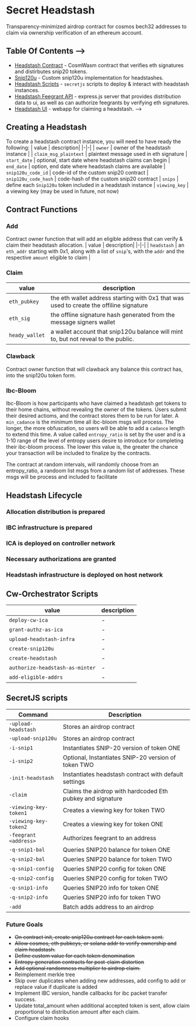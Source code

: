 #  Secret Headstash

Transparency-minimized airdrop contract for cosmos bech32 addresses to claim via ownership verification of an ethereum account.

## Table Of Contents -->

- [Headstash Contract](./contract/headstash/) - CosmWasm contract that verifies eth signatures and distirbutes snip20 tokens.
- [Snip120u](./contract/snip120u/) - Custom snip120u implementation for headstashes.
- [Headstash Scripts](./tools/headstash/README.md) - `secretjs` scripts to deploy & interact with headstash instances.
- [Headstash Feegrant API](https://github.com/hard-nett/community-dashboard/tree/no-merkle/caching-api) - express.js server that provides distribution data to ui, as well as can authorize feegrants by verifying eth signatures.
- [Headstash UI](https://github.com/hard-nett/community-dashboard/tree/no-merkle) - webapp for claiming a headstash.  -->


## Creating a Headstash 
To create a headstash contract instance, you will need to have ready the following:
| value | description| 
|-|-|
| `owner` | owner of the headstash instance |
| `claim_msg_plaintext` | plaintext message used in eth signature
| `start_date` | optional, start date where headstash claims can begin
| `end_date` | option, end date where headstash claims are available
| `snip120u_code_id` | code-id of the custom snip20 contract
| `snip120u_code_hash` | code-hash of the custom snip20 contract
| `snips` | define each  `Snip120u` token included in a headstash instance
| `viewing_key` | a viewing key (may be used in future, not now)


## Contract Functions

### Add
Contract owner function that will add an eligible address that can verify & claim their headstash allocation.
| value | description| 
|-|-|
| `headstash` | an `eth_addr` starting with 0x1, along with a list of `snip`'s, with the `addr` and the respective `amount` eligible to claim |

### Claim 
| value | description| 
|-|-|
| `eth_pubkey` | the eth wallet address starting with 0x1 that was used to create the offiline signature |
| `eth_sig` | the offline signature hash generated from the message signers wallet |
| `heady_wallet` | a wallet account that snip120u balance will mint to, but not reveal to the public. |

### Clawback
Contract owner function that will clawback any balance this contract has, into the snip120u token form.

### Ibc-Bloom 

Ibc-Bloom is how participants who have claimed a headstash get tokens to their home chains, without revealing the owner of the tokens. Users submit their desired actioms, and the contract stores them to be run for later. A `min_cadance` is the minimum time all ibc-bloom msgs will process. The longer, the more obfuscation, so users will be able to add a `cadance` length to extend this time. A value called `entropy_ratio` is set by the user and is a 1-10 range of the level of entropy users desire to introduce for completing their ibc-bloom process. The lower this value is, the greater the chance your transaction will be included to finalize by the contracts. 

The contract at random intervals, will randomly choose from an entropy_ratio, a randoom list msgs from a random list of addresses. These msgs will be process and included to facilitate 


## Headstash Lifecycle 

### Allocation distribution is prepared 
### IBC infrastructure is prepared
### ICA is deployed on controller network
### Necessary authorizations are granted
### Headstash infrastructure is deployed on host network

## Cw-Orchestrator Scripts
| value | description| 
|-|-|
| `deploy-cw-ica` | - |
| `grant-authz-as-ica` | - |
| `upload-headstash-infra` | - |
| `create-snip120u` | - |
| `create-headstash` | - |
| `authorize-headstash-as-minter` | - |
| `add-eligible-addrs` | - |

## SecretJS scripts
| Command | Description |
| --- | --- |
| `-upload-headstash` | Stores an airdrop contract |
| `-upload-snip120u` | Stores an airdrop contract |
| `-i-snip1` | Instantiates SNIP-20 version of token ONE |
| `-i-snip2` | Optional, Instantiates SNIP-20 version of token TWO |
| `-init-headstash` | Instantiates headstash contract with default settings |
| `-claim` | Claims the airdrop with hardcoded Eth pubkey and signature |
| `-viewing-key-token1` | Creates a viewing key for token TWO |
| `-viewing-key-token2` | Creates a viewing key for token ONE|
| `-feegrant <address>` | Authorizes feegrant to an address |
| `-q-snip1-bal` | Queries SNIP20 balance for token ONE |
| `-q-snip2-bal` | Queries SNIP20 balance for token TWO |
| `-q-snip1-config` | Queries SNIP20 config for token ONE |
| `-q-snip2-config` | Queries SNIP20 config for token TWO |
| `-q-snip1-info` | Queries SNIP20 info for token ONE |
| `-q-snip2-info` | Queries SNIP20 info for token TWO |
| `-add` | Batch adds address to an airdrop |


<!-- ## Setup Instructions -->




<!-- ## Usage Guidelines 
### 1. Build The Contract Code 
```sh
make build
``` -->
<!-- ### 2. Deploy Wasm Blob To Secret Network 
We can deploy using the [headstash tools](./tools/headstash/) scripts. Make sure you have build the contract locally, or else the scripts will not work properly.\
To deploy, navigate to the headstash tools, install the node dependencies, and run:
```sh
cd tools/headstash && yarn && node main.js -s
```
*This will store the wasm blob we've built to secret netowrk & return our code-id*

### 3. Prepare SNIP-20
The headstash distributes SNIP20s, so we will need to create an snip20 instance that is for our IBC token to wrap into.

To create our snip20, add your desired ibc token denom to the constants in `main.js`. To review obtaining an ibc-denom, [refer here](./IBC_HOOKS.md) then run:
```sh
node main.js -i-snip1
```
*This will return our contract address, be sure to add this to the constants in `main.js`*

https://github.com/hard-nett/secret-airdrop/assets/123711748/8cd1b629-2f04-4ea9-9834-de274e1d6c90


### 4. Create Headstash Instance
Now we can provide the total amount of tokens we expect to distribute to create our headstash contract. The snip20 weve created is set as the token the contract will distribute.
```sh
node main.js -init-headstash
```

https://github.com/hard-nett/secret-airdrop/assets/123711748/b8db775a-b712-45ec-919f-60f143fa1428


### 5. Deploy IBC Hooks For Auto Wrapping
Now we can make converting the ibc token into its snip20 version and funding our airdrop contract happen in one transaction with ibc-hooks. [Refer here](./IBC_HOOKS.md) for guides to deploy ibc hooks.


### 6. Add Eth Address Able To Claim 
to add address that can verify & claim their headstash, our headstash-tools can run a script to batch store addresses in a json file with the following format:
```json
[
    {
    "eth_pubkey": "0x710",
    "amount": "1234567"
    },
    ...
]
```

To add addresses to claim their headstash:
```sh
node tools/headstash/main.js -add
```
https://github.com/hard-nett/secret-airdrop/assets/123711748/28f61f24-e1a3-4a03-a2b0-99ec5ece7551

## 7. Fund Headstash 
If you decided not to use ibc hooks, or using either an existing snip or native asset, than we need need to fund the contract with the tokens to distribute.

### Wrap Into SNIP20 
```sh
node main.js -convert-token1 432 
```

### Fund Headstash 
To fund the headstash contract:
```sh
node main.js -fund-hs-token1 <amount>
```


https://github.com/hard-nett/secret-airdrop/assets/123711748/131f7631-c6e8-4eb0-9efe-2f4c5649878e

## 8. Provide Feegrants
feegrants can be provided to wallet addresses via:
```sh 
node main.js -feegrant <addr-to-feegrant>
```

## 9. Claim Assets
Claiming tokens involves the generation of an eth signature, with the secret pubkey address as the msg string of the signature. This signature is passed to the contract, along with the eth pubkey that generated it. 

```sh
node main.js -claim
```


And thats it! Weve successfully claimed our headstash privately.
## 10. Verify You have claimed
We can query the snip20 contract to confirm our new balance
```sh
node main.js -q-snip1-bal
``` -->


<!-- ## Additional Information 
### Gas Cost 
The cost to add 200 addresses to the contract map is  ~ 1 SCRT token @ `0.1 SCRT` for Fee Price  [example tx](https://testnet.ping.pub/secret/tx/C54BBEBE5360E98E200DDDA21E69278A05A11C342EDA8798011CA10BB8F0C320) -->

### Future Goals
- ~~On contract init, create snip120u contract for each token sent.~~
- ~~Allow cosmos, eth pubkeys, or solana addr to verify ownership and claim headstash.~~
- ~~Define custom value for each token denomination~~
- ~~Entropy generation contracts for post-claim distortion~~
- ~~Add optional randomness multiplier to airdrop claim.~~
- Reimplement merkle tree 
- Skip over duplicates when adding new addresses, add config to add or replace value if duplicate is added
- Implement IBC version, handle callbacks for ibc packet transfer success.
- Update total_amount when additional accepted token is sent, allow claim proportional to distribution amount after each claim.
- Configure claim hooks 
    